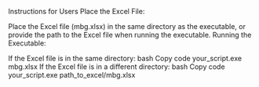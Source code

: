 Instructions for Users
Place the Excel File:

Place the Excel file (mbg.xlsx) in the same directory as the executable, or provide the path to the Excel file when running the executable.
Running the Executable:

If the Excel file is in the same directory:
bash
Copy code
your_script.exe mbg.xlsx
If the Excel file is in a different directory:
bash
Copy code
your_script.exe path_to_excel/mbg.xlsx
